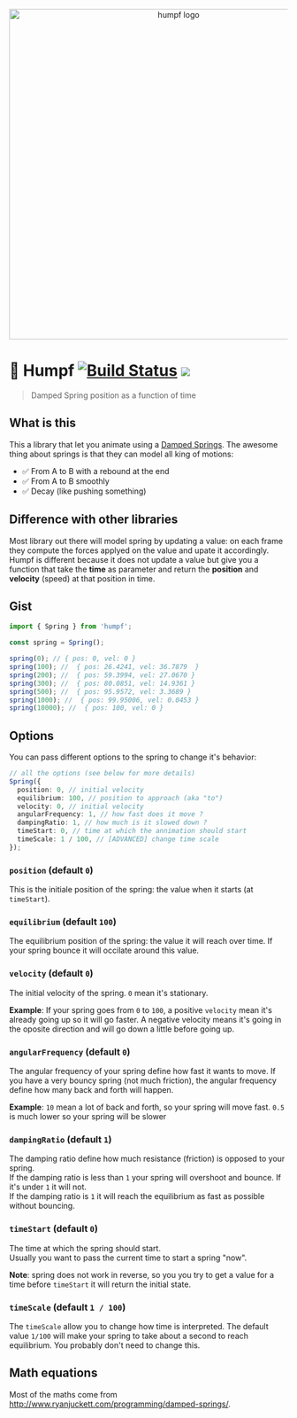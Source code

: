 <p align="center">
  <img src="https://github.com/etienne-dldc/humpf/blob/main/design/logo.png" width="597" alt="humpf logo">
</p>

# 📐 Humpf [![Build Status](https://travis-ci.org/etienne-dldc/humpf.svg?branch=master)](https://travis-ci.org/etienne-dldc/humpf) [![](https://badgen.net/bundlephobia/minzip/humpf)](https://bundlephobia.com/result?p=humpf)

> Damped Spring position as a function of time

## What is this

This a library that let you animate using a [Damped Springs](http://www.ryanjuckett.com/programming/damped-springs/). The awesome thing about springs is that they can model all king of motions:

- ✅ From A to B with a rebound at the end
- ✅ From A to B smoothly
- ✅ Decay (like pushing something)

## Difference with other libraries

Most library out there will model spring by updating a value: on each frame they compute the forces applyed on the value and upate it accordingly.
Humpf is different because it does not update a value but give you a function that take the **time** as parameter and return the **position** and **velocity** (speed) at that position in time.

## Gist

```ts
import { Spring } from 'humpf';

const spring = Spring();

spring(0); // { pos: 0, vel: 0 }
spring(100); //  { pos: 26.4241, vel: 36.7879  }
spring(200); //  { pos: 59.3994, vel: 27.0670 }
spring(300); //  { pos: 80.0851, vel: 14.9361 }
spring(500); //  { pos: 95.9572, vel: 3.3689 }
spring(1000); //  { pos: 99.95006, vel: 0.0453 }
spring(10000); //  { pos: 100, vel: 0 }
```

## Options

You can pass different options to the spring to change it's behavior:

```ts
// all the options (see below for more details)
Spring({
  position: 0, // initial velocity
  equilibrium: 100, // position to approach (aka "to")
  velocity: 0, // initial velocity
  angularFrequency: 1, // how fast does it move ?
  dampingRatio: 1, // how much is it slowed down ?
  timeStart: 0, // time at which the annimation should start
  timeScale: 1 / 100, // [ADVANCED] change time scale
});
```

### `position` (default `0`)

This is the initiale position of the spring: the value when it starts (at `timeStart`).

### `equilibrium` (default `100`)

The equilibrium position of the spring: the value it will reach over time. If your spring bounce it will occilate around this value.

### `velocity` (default `0`)

The initial velocity of the spring. `0` mean it's stationary.

**Example**: If your spring goes from `0` to `100`, a positive `velocity` mean it's already going up so it will go faster. A negative velocity means it's going in the oposite direction and will go down a little before going up.

### `angularFrequency` (default `0`)

The angular frequency of your spring define how fast it wants to move. If you have a very bouncy spring (not much friction), the angular frequency define how many back and forth will happen.

**Example**: `10` mean a lot of back and forth, so your spring will move fast. `0.5` is much lower so your spring will be slower

### `dampingRatio` (default `1`)

The damping ratio define how much resistance (friction) is opposed to your spring.  
If the damping ratio is less than `1` your spring will overshoot and bounce. If it's under `1` it will not.  
If the damping ratio is `1` it will reach the equilibrium as fast as possible without bouncing.

### `timeStart` (default `0`)

The time at which the spring should start.  
Usually you want to pass the current time to start a spring "now".

**Note**: spring does not work in reverse, so you you try to get a value for a time before `timeStart` it will return the initial state.

### `timeScale` (default `1 / 100`)

The `timeScale` allow you to change how time is interpreted. The default value `1/100` will make your spring to take about a second to reach equilibrium. You probably don't need to change this.

## Math equations

Most of the maths come from http://www.ryanjuckett.com/programming/damped-springs/.
